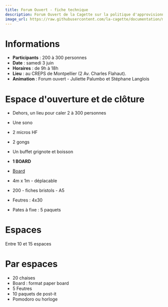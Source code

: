 ```yaml
---
title: Forum Ouvert - fiche technique
description: Forum Ouvert de la Cagette sur la politique d'approvisionnement
image_url: https://raw.githubusercontent.com/la-cagette/documentation/master/img/ag-forum.jpg
---
```


# Informations
* **Participants** : 200 à 300 personnes
* **Date** : samedi 3 juin
* **Horaires** : de 9h à 18h
* **Lieu** : au CREPS de Montpellier (2 Av. Charles Flahaut).
* **Animation** : Forum ouvert - Juliette Palumbo et Stéphane Langlois

# Espace d'ouverture et de clôture
* Dehors, un lieu pour caler 2 à 300 personnes
* Une sono
* 2 micros HF
* 2 gongs
* Un buffet grignote et boisson

* **1 BOARD**
* [Board](http://www.multibao.org/#la-cagette/documentation/blob/master/forum-2017/board.md)
* 4m x 1m - déplacable
* 200 - fiches bristols - A5
* Feutres : 4x30
* Pates à fixe : 5 paquets

# Espaces 
Entre 10 et 15 espaces

# Par espaces
* 20 chaises
* Board : format paper board
* 5 Feutres 
* 10 paquets de post-it
* Pomodoro ou horloge

